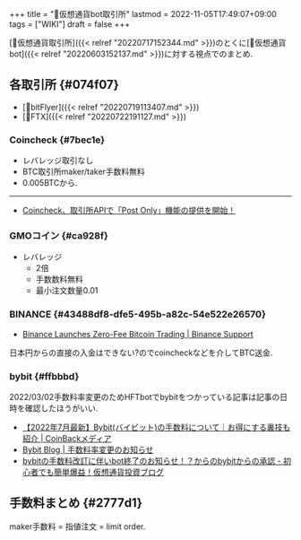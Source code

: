 +++
title = "📝仮想通貨bot取引所"
lastmod = 2022-11-05T17:49:07+09:00
tags = ["WIKI"]
draft = false
+++

[📝仮想通貨取引所]({{< relref "20220717152344.md" >}})のとくに[📝仮想通貨bot]({{< relref "20220603152137.md" >}})に対する視点でのまとめ.


## 各取引所 {#074f07}

-   [📝bitFlyer]({{< relref "20220719113407.md" >}})
-   [📝FTX]({{< relref "20220722191127.md" >}})


### Coincheck {#7bec1e}

-   レバレッジ取引なし
-   BTC取引所maker/taker手数料無料
-   0.005BTCから.

---

-   [Coincheck、取引所APIで「Post Only」機能の提供を開始！](https://corporate.coincheck.com/news/jSgWHY_Q)


### GMOコイン {#ca928f}

-   レバレッジ
    -   2倍
    -   手数数料無料
    -   最小注文数量0.01


### BINANCE {#43488df8-dfe5-495b-a82c-54e522e26570}

-   [Binance Launches Zero-Fee Bitcoin Trading | Binance Support](https://www.binance.com/en/support/announcement/10435147c55d4a40b64fcbf43cb46329)

日本円からの直接の入金はできない?のでcoincheckなどを介してBTC送金.


### bybit {#ffbbbd}

2022/03/02手数料率変更のためHFTbotでbybitをつかっている記事は記事の日時を確認したほうがいい.

-   [【2022年7月最新】Bybit(バイビット)の手数料について｜お得にする裏技も紹介 | CoinBackメディア](https://media.coinback-crypto.com/bybit-fee)
-   [Bybit Blog | 手数料率変更のお知らせ](https://blog.bybit.com/ja-JP/post/new-fee-rates-on-bybit-jp-blt28c785842d338877/)
-   [bybitの手数料改訂に伴いbot終了のお知らせ！？からのbybitからの承認 - 初心者でも簡単爆益！仮想通貨投資ブログ](https://bakuekicoin.com/cryptocurrency/bybit-commission-change-after)


## 手数料まとめ {#2777d1}

maker手数料 = 指値注文 = limit order.
